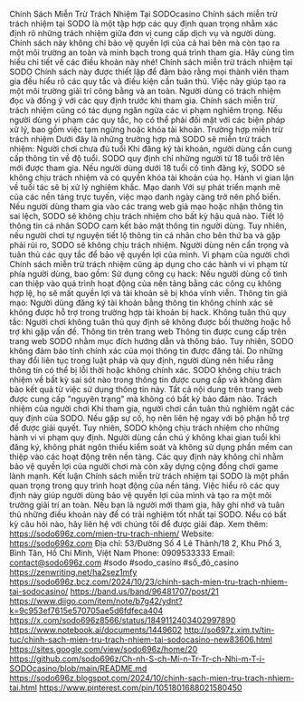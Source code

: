 Chính Sách Miễn Trừ Trách Nhiệm Tại SODOcasino
Chính sách miễn trừ trách nhiệm tại SODO là một tập hợp các quy định quan trọng nhằm xác định rõ những trách nhiệm giữa đơn vị cung cấp dịch vụ và người dùng. Chính sách này không chỉ bảo vệ quyền lợi của cả hai bên mà còn tạo ra một môi trường an toàn và minh bạch trong quá trình tham gia. Hãy cùng tìm hiểu chi tiết về các điều khoản này nhé!
Chính sách miễn trừ trách nhiệm tại SODO
Chính sách này được thiết lập để đảm bảo rằng mọi thành viên tham gia đều hiểu rõ các quy tắc và điều kiện cần tuân thủ. Việc này giúp tạo ra một môi trường giải trí công bằng và an toàn. Người dùng có trách nhiệm đọc và đồng ý với các quy định trước khi tham gia.
Chính sách miễn trừ trách nhiệm cũng có tác dụng ngăn ngừa các vi phạm nghiêm trọng. Nếu người dùng vi phạm các quy tắc, họ có thể phải đối mặt với các biện pháp xử lý, bao gồm việc tạm ngừng hoặc khóa tài khoản.
Trường hợp miễn trừ trách nhiệm
Dưới đây là những trường hợp mà SODO sẽ miễn trừ trách nhiệm:
Người chơi chưa đủ tuổi
Khi đăng ký tài khoản, người dùng cần cung cấp thông tin về độ tuổi. SODO quy định chỉ những người từ 18 tuổi trở lên mới được tham gia. Nếu người dùng dưới 18 tuổi cố tình đăng ký, SODO sẽ không chịu trách nhiệm và có quyền khóa tài khoản của họ. Hành vi gian lận về tuổi tác sẽ bị xử lý nghiêm khắc.
Mạo danh
Với sự phát triển mạnh mẽ của các nền tảng trực tuyến, việc mạo danh ngày càng trở nên phổ biến. Nếu người dùng tham gia vào các trang web giả mạo hoặc nhận thông tin sai lệch, SODO sẽ không chịu trách nhiệm cho bất kỳ hậu quả nào.
Tiết lộ thông tin cá nhân
SODO cam kết bảo mật thông tin người dùng. Tuy nhiên, nếu người chơi tự nguyện tiết lộ thông tin cá nhân cho bên thứ ba và gặp phải rủi ro, SODO sẽ không chịu trách nhiệm. Người dùng nên cẩn trọng và tuân thủ các quy tắc để bảo vệ quyền lợi của mình.
Vi phạm của người chơi
Chính sách miễn trừ trách nhiệm cũng áp dụng cho các hành vi vi phạm từ phía người dùng, bao gồm:
Sử dụng công cụ hack: Nếu người dùng cố tình can thiệp vào quá trình hoạt động của nền tảng bằng các công cụ không hợp lệ, họ sẽ mất quyền lợi và tài khoản sẽ bị khóa vĩnh viễn.
Thông tin giả mạo: Người dùng đăng ký tài khoản bằng thông tin không chính xác sẽ không được hỗ trợ trong trường hợp tài khoản bị hack.
Không tuân thủ quy tắc: Người chơi không tuân thủ quy định sẽ không được bồi thường hoặc hỗ trợ khi gặp vấn đề.
Thông tin trên trang web
Thông tin được cung cấp trên trang web SODO nhằm mục đích hướng dẫn và thông báo. Tuy nhiên, SODO không đảm bảo tính chính xác của mọi thông tin được đăng tải. Do những thay đổi liên tục trong luật pháp và quy định, người dùng nên hiểu rằng thông tin có thể bị lỗi thời hoặc không chính xác.
SODO không chịu trách nhiệm về bất kỳ sai sót nào trong thông tin được cung cấp và không đảm bảo kết quả từ việc sử dụng thông tin này. Tất cả nội dung trên trang web được cung cấp "nguyên trạng" mà không có bất kỳ bảo đảm nào.
Trách nhiệm của người chơi
Khi tham gia, người chơi cần tuân thủ nghiêm ngặt các quy định của SODO. Nếu gặp sự cố, họ nên liên hệ ngay với bộ phận hỗ trợ để được giải quyết. Tuy nhiên, SODO không chịu trách nhiệm cho những hành vi vi phạm quy định.
Người dùng cần chú ý không khai gian tuổi khi đăng ký, không phát ngôn thiếu kiểm soát và không sử dụng phần mềm can thiệp vào các hoạt động trên nền tảng. Các quy định này không chỉ nhằm bảo vệ quyền lợi của người chơi mà còn xây dựng cộng đồng chơi game lành mạnh.
Kết luận
Chính sách miễn trừ trách nhiệm tại SODO là một phần quan trọng trong quy trình hoạt động của nền tảng. Việc hiểu rõ các quy định này giúp người dùng bảo vệ quyền lợi của mình và tạo ra một môi trường giải trí an toàn. Nếu bạn là người mới tham gia, hãy ghi nhớ và tuân thủ những điều khoản này để có trải nghiệm tốt nhất tại SODO. Nếu có bất kỳ câu hỏi nào, hãy liên hệ với chúng tôi để được giải đáp.
Xem thêm: https://sodo696z.com/mien-tru-trach-nhiem/
Website: https://sodo696z.com 
Địa chỉ: 53/Đường Số 4 Lê Thành/18 2, Khu Phố 3, Bình Tân, Hồ Chí Minh, Việt Nam
Phone: 0909533333
Email: contact@sodo696z.com
#sodo #sodo_casino #số_đỏ_casino
https://zenwriting.net/ha2sez1mfy
https://sodo696z.bcz.com/2024/10/23/chinh-sach-mien-tru-trach-nhiem-tai-sodocasino/
https://band.us/band/96481707/post/21
https://www.diigo.com/item/note/b7g42/ydnt?k=9c953ef7615e570705ae5d6fdfeca404
https://x.com/sodo696z8566/status/1849112403402997890
https://www.notebook.ai/documents/1449602
http://so697z.xim.tv/tin-tuc/chinh-sach-mien-tru-trach-nhiem-tai-sodocasino-new83606.html
https://sites.google.com/view/sodo696z/home/20
https://github.com/sodo696z/Ch-nh-S-ch-Mi-n-Tr-Tr-ch-Nhi-m-T-i-SODOcasino/blob/main/README.md
https://sodo696z.blogspot.com/2024/10/chinh-sach-mien-tru-trach-nhiem-tai.html
https://www.pinterest.com/pin/1051801688021580450

